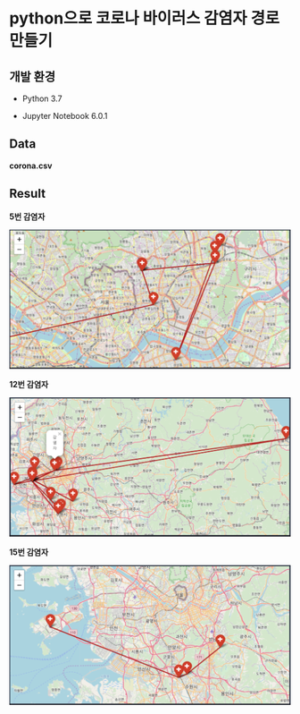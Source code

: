 # python으로 코로나 바이러스 감염자 경로 만들기

## 개발 환경

* Python 3.7

* Jupyter Notebook 6.0.1

## Data

**corona.csv**

## Result

**5번 감염자**

<img width=1000 src=https://github.com/donghaeum/python/blob/master/picture/corona05.PNG>

**12번 감염자**

<img width=1000 src=https://github.com/donghaeum/python/blob/master/picture/corona12.PNG>

**15번 감염자**

<img width=1000 src=https://github.com/donghaeum/python/blob/master/picture/corona15.PNG>
